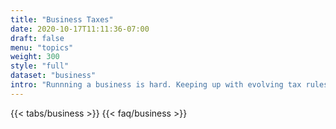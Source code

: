 ```yaml
---
title: "Business Taxes"
date: 2020-10-17T11:11:36-07:00
draft: false
menu: "topics"
weight: 300
style: "full"
dataset: "business"
intro: "Runnning a business is hard. Keeping up with evolving tax rules, laws and regulations is harder. Small business is an easy target for the IRS. Having the time and money to mount a legal defense is often more painful to small business owners than paying the IRS what they're asking for. Coming soon, the details you need to stand up for yourself and push back on agents taking advantage of your hard work."
---
```



{{< tabs/business >}}
{{< faq/business >}}
